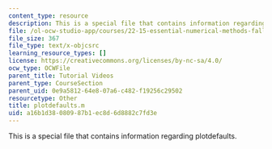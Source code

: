 ```yaml
---
content_type: resource
description: This is a special file that contains information regarding plotdefaults.
file: /ol-ocw-studio-app/courses/22-15-essential-numerical-methods-fall-2014/a16b1d38080987b1ec8d6d8882c7fd3e_plotdefaults.m
file_size: 367
file_type: text/x-objcsrc
learning_resource_types: []
license: https://creativecommons.org/licenses/by-nc-sa/4.0/
ocw_type: OCWFile
parent_title: Tutorial Videos
parent_type: CourseSection
parent_uid: 0e9a5812-64e8-07a6-c482-f19256c29502
resourcetype: Other
title: plotdefaults.m
uid: a16b1d38-0809-87b1-ec8d-6d8882c7fd3e
---
```

This is a special file that contains information regarding plotdefaults.
